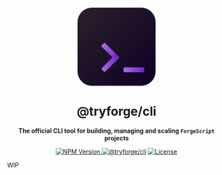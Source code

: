 <!-- Head -->
<p align="center"><img src="./assets/icon/cli.svg" alt="ForgeCLI Logo" width="180" /></p>
<h1 align="center">@tryforge/cli</h1>

<!-- Hero -->
<p align="center"><strong>The official CLI tool for building, managing and scaling <code>ForgeScript</code> projects</strong></p>

<p align="center">
  <!-- NPM page -->
  <a href="https://www.npmjs.com/package/@tryforge/cli">
    <img src="https://img.shields.io/npm/v/@tryforge/cli?color=blue&label=version&logo=npm" alt="NPM Version">
  </a>
  <!-- GitHub Repository -->
  <a href="https://github.com/tryforge/CLI/"><img src="https://img.shields.io/github/package-json/v/striatp/forgecli/dev?label=@tryforge/cli&color=5c16d4" alt="@tryforge/cli"></a>
  <!-- License -->
  <a href="https://github.com/striatp/ForgeCLI/README.md"><img src="https://img.shields.io/github/license/striatp/forgecli?label=License" alt="License"/></a>
</p>

WIP
